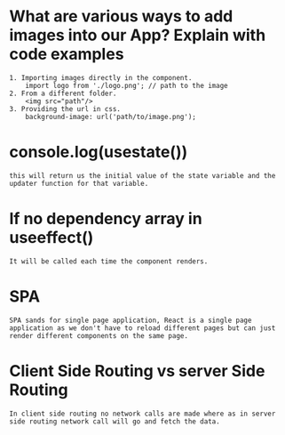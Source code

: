 # What are various ways to add images into our App? Explain with code examples

    1. Importing images directly in the component.
        import logo from './logo.png'; // path to the image
    2. From a different folder.
        <img src="path"/>
    3. Providing the url in css.
        background-image: url('path/to/image.png');

# console.log(usestate())

    this will return us the initial value of the state variable and the updater function for that variable.

# If no dependency array in useeffect()

    It will be called each time the component renders.

# SPA

    SPA sands for single page application, React is a single page application as we don't have to reload different pages but can just render different components on the same page.

# Client Side Routing vs server Side Routing

    In client side routing no network calls are made where as in server side routing network call will go and fetch the data.
